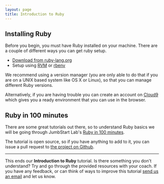 ```yaml
---
layout: page
title: Introduction to Ruby
---
```


## Installing Ruby

Before you begin, you must have Ruby installed on your machine. There are a couple of different ways you can get ruby setup.

- [Download from ruby-lang.org](https://www.ruby-lang.org/en/downloads/)
- Setup using [RVM][1] or [rbenv][2]

We recommend using a version manager (you are only able to do that if you are on a UNIX based system like OS X or Linux), so that you can manage different Ruby versions.

Alternatively, if you are having trouble you can create an account on [Cloud9](https://c9.io/) which gives you a ready environment that you can use in the browser.

## Ruby in 100 minutes

There are some great tutorials out there, so to understand Ruby basics we will be going through JumbStart Lab's [Ruby in 100 minutes](http://tutorials.jumpstartlab.com/projects/ruby_in_100_minutes.html).

The tutorial is open source, so if you have anything to add to it, you can issue a pull request to [the project on Github](https://github.com/JumpstartLab/curriculum/blob/master/source/projects/ruby_in_100_minutes.markdown).

---
This ends our **Introduction to Ruby** tutorial. Is there something you don't understand? Try and go through the provided resources with your coach. If you have any feedback, or can think of ways to improve this tutorial [send us an email](mailto:feedback@codebar.io) and let us know.

[1]: https://rvm.io/rvm/install "Ruby Version Manager"
[2]: https://github.com/sstephenson/rbenv "rbenv"
